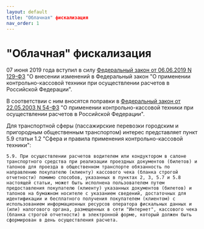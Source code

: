 ```yaml
---
layout: default
title: "Облачная" фискализация
nav_order: 1
---
```


# "Облачная" фискализация

07 июня 2019 года вступил в силу [Федеральный закон от 06.06.2019 N 129-ФЗ](http://www.consultant.ru/document/cons_doc_LAW_326253/) "О внесении изменений в Федеральный закон "О применении контрольно-кассовой техники при осуществлении расчетов в Российской Федерации".

В соответствии с ним вносятся поправки в [Федеральный закон от 22.05.2003 N 54-ФЗ](http://www.consultant.ru/document/cons_doc_LAW_42359/) "О применении контрольно-кассовой техники при осуществлении расчетов в Российской Федерации".

Для транспортной сферы (пассажирские перевозки городским и пригородным общественным транспортом) интерес представляет пункт 5.9 статьи 1.2 "Сфера и правила применения контрольно-кассовой техники":

```5.9. При осуществлении расчетов водителем или кондуктором в салоне транспортного средства при реализации проездных документов (билетов) и талонов для проезда в общественном транспорте обязанность по направлению покупателю (клиенту) кассового чека (бланка строгой отчетности) помимо способов, указанных в пунктах 2, 3, 5.7 и 5.8 настоящей статьи, может быть исполнена пользователем путем предоставления покупателю (клиенту) указанных документов (билетов) и талонов на бумажном носителе с указанием сведений, достаточных для идентификации и бесплатного получения покупателем (клиентом) с использованием информационных ресурсов оператора фискальных данных и (или) налогового органа, размещенных в сети "Интернет", кассового чека (бланка строгой отчетности) в электронной форме, который должен быть сформирован в день осуществления расчета.```
